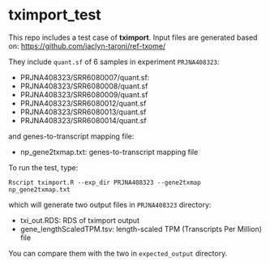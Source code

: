 # tximport_test

This repo includes a test case of **tximport**. Input files are generated based on:
https://github.com/jaclyn-taroni/ref-txome/

They include `quant.sf` of 6 samples in experiment `PRJNA408323`:
- PRJNA408323/SRR6080007/quant.sf:
- PRJNA408323/SRR6080008/quant.sf
- PRJNA408323/SRR6080009/quant.sf
- PRJNA408323/SRR6080012/quant.sf
- PRJNA408323/SRR6080013/quant.sf
- PRJNA408323/SRR6080014/quant.sf

and genes-to-transcript mapping file:
- np_gene2txmap.txt: genes-to-transcript mapping file

To run the test, type:
```
Rscript tximport.R --exp_dir PRJNA408323 --gene2txmap np_gene2txmap.txt
```
which will generate two output files in `PRJNA408323` directory:
- txi_out.RDS: RDS of tximport output
- gene_lengthScaledTPM.tsv: length-scaled TPM (Transcripts Per Million) file

You can compare them with the two in `expected_output` directory.
